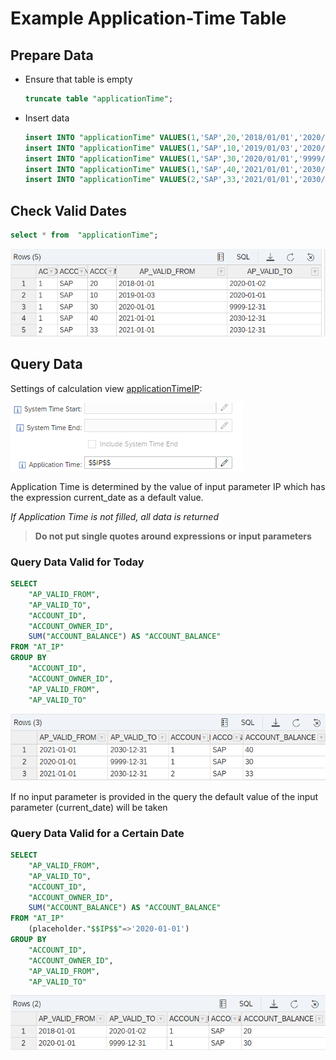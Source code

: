 # Example Application-Time Table

## Prepare Data

- Ensure that table is empty

    ```SQL
    truncate table "applicationTime";
    ```

- Insert data

    ```SQL
    insert INTO "applicationTime" VALUES(1,'SAP',20,'2018/01/01','2020/01/02');
    insert INTO "applicationTime" VALUES(1,'SAP',10,'2019/01/03','2020/01/01');
    insert INTO "applicationTime" VALUES(1,'SAP',30,'2020/01/01','9999/12/31');
    insert INTO "applicationTime" VALUES(1,'SAP',40,'2021/01/01','2030/12/31');
    insert INTO "applicationTime" VALUES(2,'SAP',33,'2021/01/01','2030/12/31');
    ```

## Check Valid Dates

```SQL
select * from  "applicationTime";
```

![current data](./screenshots/applicationTimeData.png)

## Query Data

Settings of calculation view [applicationTimeIP](./applicationTimeIP.hdbcalculationview):

![setting of application time](./screenshots/AT_setting.png)

Application Time is determined by the value of input parameter IP which has the expression current_date as a default value.

*If Application Time is not filled, all data is returned*

> **Do not put single quotes around expressions or input parameters**

### Query Data Valid for Today

```SQL
SELECT 
	"AP_VALID_FROM",
	"AP_VALID_TO",
	"ACCOUNT_ID",
	"ACCOUNT_OWNER_ID",
	SUM("ACCOUNT_BALANCE") AS "ACCOUNT_BALANCE"
FROM "AT_IP"
GROUP BY 
	"ACCOUNT_ID",
	"ACCOUNT_OWNER_ID",
	"AP_VALID_FROM",
	"AP_VALID_TO"
```

![current data](./screenshots/currentData.png)

If no input parameter is provided in the query the default value of the input parameter (current_date) will be taken

### Query Data Valid for a Certain Date

```SQL
SELECT 
	"AP_VALID_FROM",
	"AP_VALID_TO",
	"ACCOUNT_ID",
	"ACCOUNT_OWNER_ID",
	SUM("ACCOUNT_BALANCE") AS "ACCOUNT_BALANCE"
FROM "AT_IP"
	(placeholder."$$IP$$"=>'2020-01-01')
GROUP BY 
	"ACCOUNT_ID",
	"ACCOUNT_OWNER_ID",
	"AP_VALID_FROM",
	"AP_VALID_TO"
```

![historical data](./screenshots/historicalData.png)